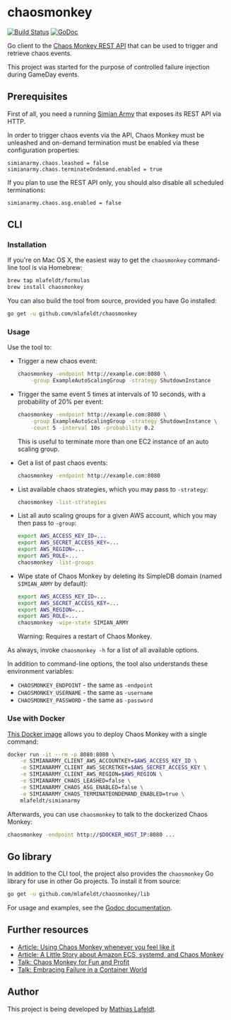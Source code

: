 # chaosmonkey

[![Build Status](https://travis-ci.org/mlafeldt/chaosmonkey.svg?branch=master)](https://travis-ci.org/mlafeldt/chaosmonkey)
[![GoDoc](https://godoc.org/github.com/mlafeldt/chaosmonkey/lib?status.svg)](https://godoc.org/github.com/mlafeldt/chaosmonkey/lib)

Go client to the [Chaos Monkey REST API](https://github.com/Netflix/SimianArmy/wiki/REST) that can be used to trigger and retrieve chaos events.

This project was started for the purpose of controlled failure injection during GameDay events.

## Prerequisites

First of all, you need a running [Simian Army](https://github.com/Netflix/SimianArmy) that exposes its REST API via HTTP.

In order to trigger chaos events via the API, Chaos Monkey must be unleashed and on-demand termination must be enabled via these configuration properties:

```
simianarmy.chaos.leashed = false
simianarmy.chaos.terminateOndemand.enabled = true
```

If you plan to use the REST API only, you should also disable all scheduled terminations:

```
simianarmy.chaos.asg.enabled = false
```

## CLI

### Installation

If you're on Mac OS X, the easiest way to get the `chaosmonkey` command-line tool is via Homebrew:

```bash
brew tap mlafeldt/formulas
brew install chaosmonkey
```

You can also build the tool from source, provided you have Go installed:

```bash
go get -u github.com/mlafeldt/chaosmonkey
```

### Usage

Use the tool to:

* Trigger a new chaos event:

    ```bash
    chaosmonkey -endpoint http://example.com:8080 \
        -group ExampleAutoScalingGroup -strategy ShutdownInstance
    ```

* Trigger the same event 5 times at intervals of 10 seconds, with a probability of 20% per event:

    ```bash
    chaosmonkey -endpoint http://example.com:8080 \
        -group ExampleAutoScalingGroup -strategy ShutdownInstance \
        -count 5 -interval 10s -probability 0.2
    ```

    This is useful to terminate more than one EC2 instance of an auto scaling group.

* Get a list of past chaos events:

    ```bash
    chaosmonkey -endpoint http://example.com:8080
    ```

* List available chaos strategies, which you may pass to `-strategy`:

    ```bash
    chaosmonkey -list-strategies
    ```

* List all auto scaling groups for a given AWS account, which you may then pass to `-group`:

    ```bash
    export AWS_ACCESS_KEY_ID=...
    export AWS_SECRET_ACCESS_KEY=...
    export AWS_REGION=...
    export AWS_ROLE=...
    chaosmonkey -list-groups
    ```

* Wipe state of Chaos Monkey by deleting its SimpleDB domain (named `SIMIAN_ARMY` by default):

    ```bash
    export AWS_ACCESS_KEY_ID=...
    export AWS_SECRET_ACCESS_KEY=...
    export AWS_REGION=...
    export AWS_ROLE=...
    chaosmonkey -wipe-state SIMIAN_ARMY
    ```

    Warning: Requires a restart of Chaos Monkey.

As always, invoke `chaosmonkey -h` for a list of all available options.

In addition to command-line options, the tool also understands these environment variables:

* `CHAOSMONKEY_ENDPOINT` - the same as `-endpoint`
* `CHAOSMONKEY_USERNAME` - the same as `-username`
* `CHAOSMONKEY_PASSWORD` - the same as `-password`

### Use with Docker

[This Docker image](https://github.com/mlafeldt/docker-simianarmy) allows you to deploy Chaos Monkey with a single command:

```bash
docker run -it --rm -p 8080:8080 \
    -e SIMIANARMY_CLIENT_AWS_ACCOUNTKEY=$AWS_ACCESS_KEY_ID \
    -e SIMIANARMY_CLIENT_AWS_SECRETKEY=$AWS_SECRET_ACCESS_KEY \
    -e SIMIANARMY_CLIENT_AWS_REGION=$AWS_REGION \
    -e SIMIANARMY_CHAOS_LEASHED=false \
    -e SIMIANARMY_CHAOS_ASG_ENABLED=false \
    -e SIMIANARMY_CHAOS_TERMINATEONDEMAND_ENABLED=true \
    mlafeldt/simianarmy
```

Afterwards, you can use `chaosmonkey` to talk to the dockerized Chaos Monkey:

```bash
chaosmonkey -endpoint http://$DOCKER_HOST_IP:8080 ...
```

## Go library

In addition to the CLI tool, the project also provides the `chaosmonkey` Go library for use in other Go projects. To install it from source:

```bash
go get -u github.com/mlafeldt/chaosmonkey/lib
```

For usage and examples, see the [Godoc documentation](https://godoc.org/github.com/mlafeldt/chaosmonkey/lib).

## Further resources

* [Article: Using Chaos Monkey whenever you feel like it](https://medium.com/production-ready/using-chaos-monkey-whenever-you-feel-like-it-e5fe31257a07#.vuftpxmm://medium.com/production-ready/using-chaos-monkey-whenever-you-feel-like-it-e5fe31257a07)
* [Article: A Little Story about Amazon ECS, systemd, and Chaos Monkey](https://medium.com/production-ready/a-little-story-about-amazon-ecs-systemd-and-chaos-monkey-8bc7d1b5778)
* [Talk: Chaos Monkey for Fun and Profit](https://mlafeldt.github.io/blog/chaos-monkey-for-fun-and-profit/)
* [Talk: Embracing Failure in a Container World](https://speakerdeck.com/mlafeldt/embracing-failure-in-a-container-world)

## Author

This project is being developed by [Mathias Lafeldt](https://twitter.com/mlafeldt).
